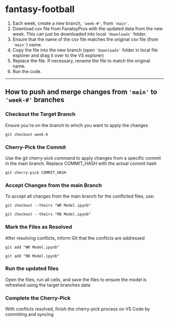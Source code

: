 # fantasy-football

1. Each week, create a new branch, <code>'week-#'</code>, from <code>'main'</code>.
2. Download csv file from FanatsyPros with the updated data from the new week. This can just be downloaded into local <code>'Downloads'</code> folder.
3. Ensure that the name of the csv file matches the original csv file (from <code>'main'</code>) name.
4. Copy the file into the new branch (open <code>'Downloads'</code> folder in local file explorer and drag it over to the VS explorer)
5. Replace the file. If necessary, rename the file to match the original name.
6. Run the code.

---

## How to push and merge changes from <code>'main'</code> to <code>'week-#'</code> branches

### Checkout the Target Branch
Ensure you're on the branch to which you want to apply the changes

<code>git checkout week-6</code>

### Cherry-Pick the Commit
Use the git cherry-pick command to apply changes from a specific commit in the main branch. Replace COMMIT_HASH with the actual commit hash

<code>git cherry-pick COMMIT_HASH</code>

### Accept Changes from the main Branch
To accept all changes from the main branch for the conflicted files, use:

<code>git checkout --theirs "WR Model.ipynb"</code>

<code>git checkout --theirs "RB Model.ipynb"</code>

### Mark the Files as Resolved
After resolving conflicts, inform Git that the conflicts are addressed

<code>git add "WR Model.ipynb"</code>

<code>git add "RB Model.ipynb"</code>

### Run the updated files
Open the files, run all cells, and save the files to ensure the model is refreshed using the target branches data

### Complete the Cherry-Pick
With conflicts resolved, finish the cherry-pick process on VS Code by commiting and syncing
